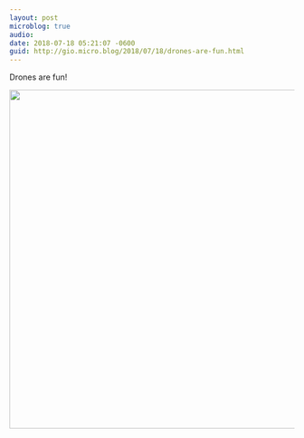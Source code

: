 ```yaml
---
layout: post
microblog: true
audio: 
date: 2018-07-18 05:21:07 -0600
guid: http://gio.micro.blog/2018/07/18/drones-are-fun.html
---
```

Drones are fun!

<img src="http://microblog.stevegio.net/uploads/2018/b23939571a.jpg" width="600" height="599" />

